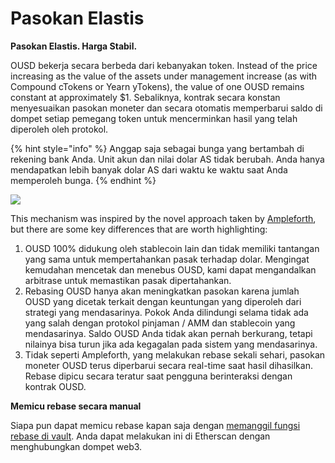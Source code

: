 # Pasokan Elastis

**Pasokan Elastis. Harga Stabil.**

OUSD bekerja secara berbeda dari kebanyakan token. Instead of the price increasing as the value of the assets under management increase (as with Compound cTokens or Yearn yTokens), the value of one OUSD remains constant at approximately $1. Sebaliknya, kontrak secara konstan menyesuaikan pasokan moneter dan secara otomatis memperbarui saldo di dompet setiap pemegang token untuk mencerminkan hasil yang telah diperoleh oleh protokol.

{% hint style="info" %}
Anggap saja sebagai bunga yang bertambah di rekening bank Anda. Unit akun dan nilai dolar AS tidak berubah. Anda hanya mendapatkan lebih banyak dolar AS dari waktu ke waktu saat Anda memperoleh bunga.
{% endhint %}

![](../../.gitbook/assets/ousd_docs_graphics\_4.png)

This mechanism was inspired by the novel approach taken by [Ampleforth](https://www.ampleforth.org), but there are some key differences that are worth highlighting:

1. OUSD 100% didukung oleh stablecoin lain dan tidak memiliki tantangan yang sama untuk mempertahankan pasak terhadap dolar. Mengingat kemudahan mencetak dan menebus OUSD, kami dapat mengandalkan arbitrase untuk memastikan pasak dipertahankan.
2. Rebasing OUSD hanya akan meningkatkan pasokan karena jumlah OUSD yang dicetak terkait dengan keuntungan yang diperoleh dari strategi yang mendasarinya. Pokok Anda dilindungi selama tidak ada yang salah dengan protokol pinjaman / AMM dan stablecoin yang mendasarinya. Saldo OUSD Anda tidak akan pernah berkurang, tetapi nilainya bisa turun jika ada kegagalan pada sistem yang mendasarinya.
3. Tidak seperti Ampleforth, yang melakukan rebase sekali sehari, pasokan moneter OUSD terus diperbarui secara real-time saat hasil dihasilkan. Rebase dipicu secara teratur saat pengguna berinteraksi dengan kontrak OUSD.

**Memicu rebase secara manual**

Siapa pun dapat memicu rebase kapan saja dengan [memanggil fungsi rebase di vault](https://etherscan.io/address/originvault.eth#writeProxyContract). Anda dapat melakukan ini di Etherscan dengan menghubungkan dompet web3.
